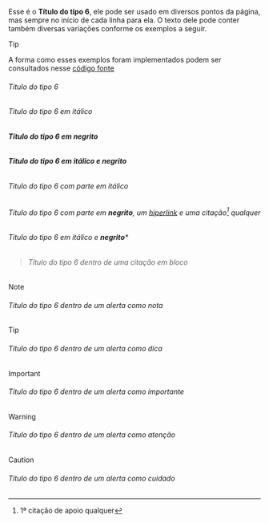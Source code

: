 Esse é o **Título do tipo 6**, ele pode ser usado em diversos pontos da página, mas sempre no início de cada linha para ela. O texto dele pode conter também diversas variações conforme os exemplos a seguir.

>[!TIP]
>A forma como esses exemplos foram implementados podem ser consultados nesse [código fonte](https://github.com/eportella/markdown-to-html-builder/blob/main/h6/README.md?plain=1)

###### Título do tipo 6
###### *Tìtulo do tipo 6 em itálico*
###### **Título do tipo 6 em negrito**
###### ***Título do tipo 6 em itálico e negrito***
###### Tìtulo do tipo 6 com parte em *itálico*
###### Título do tipo 6 com parte em **negrito**, um [hiperlink](/README.md) e uma citação[^1] qualquer
###### Título do tipo 6 em itálico e **negrito***

>###### Título do tipo 6 dentro de uma citação em bloco

>[!NOTE]
>###### Título do tipo 6 dentro de um alerta como nota

>[!TIP]
>###### Título do tipo 6 dentro de um alerta como dica

>[!IMPORTANT]
>###### Título do tipo 6 dentro de um alerta como importante

>[!WARNING]
>###### Título do tipo 6 dentro de um alerta como atenção

>[!CAUTION]
>###### Título do tipo 6 dentro de um alerta como cuidado

[^1]: 1ª citação de apoio qualquer